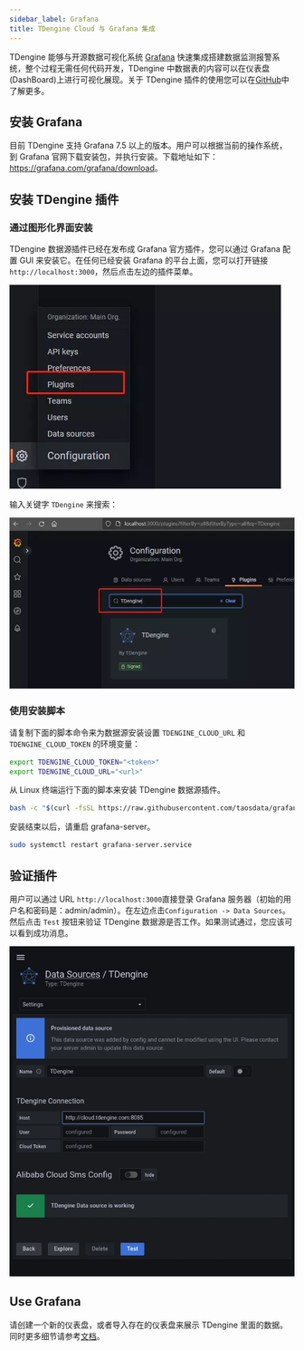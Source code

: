 ```yaml
---
sidebar_label: Grafana
title: TDengine Cloud 与 Grafana 集成
---
```


TDengine 能够与开源数据可视化系统 [Grafana](https://www.grafana.com/) 快速集成搭建数据监测报警系统，整个过程无需任何代码开发，TDengine 中数据表的内容可以在仪表盘(DashBoard)上进行可视化展现。关于 TDengine 插件的使用您可以在[GitHub](https://github.com/taosdata/grafanaplugin/blob/master/README.md)中了解更多。

## 安装 Grafana

目前 TDengine 支持 Grafana 7.5 以上的版本。用户可以根据当前的操作系统，到 Grafana 官网下载安装包，并执行安装。下载地址如下：<https://grafana.com/grafana/download>。

## 安装 TDengine 插件

### 通过图形化界面安装

TDengine 数据源插件已经在发布成 Grafana 官方插件，您可以通过 Grafana 配置 GUI 来安装它。在任何已经安装 Grafana 的平台上面，您可以打开链接 `http://localhost:3000`，然后点击左边的插件菜单。

![点击插件菜单](./grafana/click-plugin-menu-from-config.webp)

输入关键字 `TDengine` 来搜索：

![在 Grafana 插件里面搜索 TDengine](./grafana/search-tdengine-from-config.webp)


### 使用安装脚本

请复制下面的脚本命令来为数据源安装设置 `TDENGINE_CLOUD_URL` 和 `TDENGINE_CLOUD_TOKEN` 的环境变量：

```bash
export TDENGINE_CLOUD_TOKEN="<token>"
export TDENGINE_CLOUD_URL="<url>"
```

从 Linux 终端运行下面的脚本来安装 TDengine 数据源插件。

```bash
bash -c "$(curl -fsSL https://raw.githubusercontent.com/taosdata/grafanaplugin/master/install.sh)"
```

安装结束以后，请重启 grafana-server。

```bash
sudo systemctl restart grafana-server.service
```

## 验证插件

用户可以通过 URL `http://localhost:3000`直接登录 Grafana 服务器（初始的用户名和密码是：admin/admin）。在左边点击`Configuration -> Data Sources`。然后点击 `Test` 按钮来验证 TDengine 数据源是否工作。如果测试通过，您应该可以看到成功消息。

![验证 TDengine 数据源](./grafana/verifying-tdengine-datasource.webp)

## Use Grafana

请创建一个新的仪表盘，或者导入存在的仪表盘来展示 TDengine 里面的数据。同时更多细节请参考[文档](https://docs.tdengine.com/third-party/grafana#create-dashboard)。
